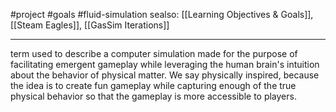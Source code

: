 #project #goals #fluid-simulation 
sealso: [[Learning Objectives & Goals]], [[Steam Eagles]], [[GasSim Iterations]]

---

term used to describe a computer simulation made for the purpose of facilitating emergent gameplay while leveraging the human brain's intuition about the behavior of physical matter.  We say physically inspired, because the idea is to create fun gameplay while capturing enough of the true physical behavior so that the gameplay is more accessible to players.